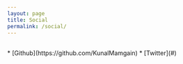 ```yaml
---
layout: page
title: Social 
permalink: /social/
---
```

<br>
* [Github](https://github.com/KunalMamgain)
* [Twitter](#)
